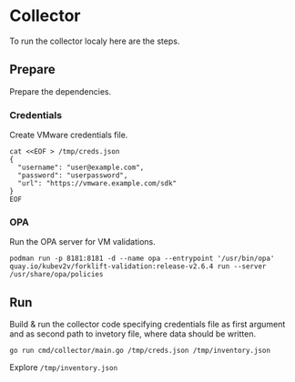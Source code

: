 # Collector
To run the collector localy here are the steps.

## Prepare
Prepare the dependencies.

### Credentials
Create VMware credentials file.

```
cat <<EOF > /tmp/creds.json
{
  "username": "user@example.com",
  "password": "userpassword",
  "url": "https://vmware.example.com/sdk"
}
EOF
```

### OPA
Run the OPA server for VM validations.

```
podman run -p 8181:8181 -d --name opa --entrypoint '/usr/bin/opa' quay.io/kubev2v/forklift-validation:release-v2.6.4 run --server /usr/share/opa/policies
```

## Run
Build & run the collector code specifying credentials file as first argument and as second path to invetory file, where data should be written.

```
go run cmd/collector/main.go /tmp/creds.json /tmp/inventory.json
```

Explore `/tmp/inventory.json`
